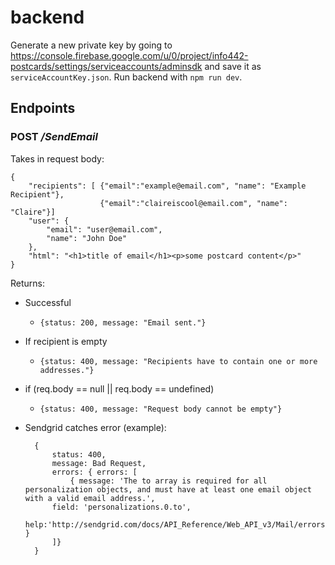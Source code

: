 # backend

Generate a new private key by going to https://console.firebase.google.com/u/0/project/info442-postcards/settings/serviceaccounts/adminsdk and save it as `serviceAccountKey.json`. Run backend with `npm run dev`.

## Endpoints

### POST _/SendEmail_

Takes in request body:

    {
        "recipients": [ {"email":"example@email.com", "name": "Example Recipient"},
                        {"email":"claireiscool@email.com", "name": "Claire"}]
        "user": {
            "email": "user@email.com",
            "name": "John Doe"
        },
        "html": "<h1>title of email</h1><p>some postcard content</p>"
    }

Returns:

-   Successful
    -   `{status: 200, message: "Email sent."}`
-   If recipient is empty
    -   `{status: 400, message: "Recipients have to contain one or more addresses."}`
-   if (req.body == null || req.body == undefined)
    -   `{status: 400, message: "Request body cannot be empty"}`
-   Sendgrid catches error (example):

          {
              status: 400,
              message: Bad Request,
              errors: { errors: [
                  { message: 'The to array is required for all personalization objects, and must have at least one email object with a valid email address.',
              field: 'personalizations.0.to',
              help:'http://sendgrid.com/docs/API_Reference/Web_API_v3/Mail/errors.html#message.personalizations.to' }
              ]}
          }
